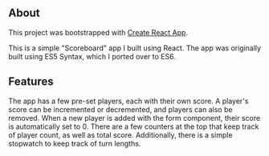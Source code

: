 ## About

This project was bootstrapped with [Create React App](https://github.com/facebookincubator/create-react-app).

This is a simple "Scoreboard" app I built using React. The app was originally built using ES5 Syntax, which I ported over to ES6.

## Features

The app has a few pre-set players, each with their own score. A player's score can be incremented or decremented, and players can also be removed. When a new player is added with the form component, their score is automatically set to 0. There are a few counters at the top that keep track of player count, as well as total score. Additionally, there is a simple stopwatch to keep track of turn lengths.